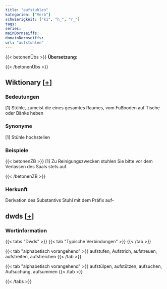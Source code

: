 ```yaml
---
title: "aufstuhlen"
kategorien: ["Verb"]
schwierigkeit: ["k1", "h_", "r_"]
tags:
series:
mainDornseiffs:
domainDornseiffs:
url: "aufstuhlen"
---
```


{{< betonenÜbs >}}
**Übersetzung:**  
  
{{< /betonenÜbs >}}

## Wiktionary [[+](https://de.wiktionary.org/wiki/aufstuhlen)]

### Bedeutungen
[1] Stühle, zumeist die eines gesamtes Raumes, vom Fußboden auf Tische oder Bänke heben  

### Synonyme
[1] Stühle hochstellen  

### Beispiele
{{< betonenZB >}}
[1] Zu Reinigungszwecken stuhlen Sie bitte vor dem Verlassen des Saals stets auf.  

{{< /betonenZB >}}
### Herkunft
Derivation des Substantivs Stuhl mit dem Präfix auf-  



## dwds [[+](https://www.dwds.de/wb/aufstuhlen)]

### Wortinformation
{{< tabs "Dwds" >}}
{{< tab "Typische Verbindungen" >}}
{{< /tab >}}

{{< tab "alphabetisch vorangehend" >}}
aufstufen, Aufstrich, aufstreuen, aufstreifen, aufstreichen
{{< /tab >}}

{{< tab "alphabetisch vorangehend" >}}
aufstülpen, aufstützen, aufsuchen, Aufsuchung, aufsummen
{{< /tab >}}

{{< /tabs >}}

